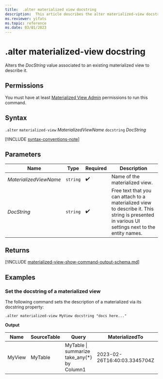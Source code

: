 ```yaml
---
title:  .alter materialized view docstring
description:  This article describes the alter materialized-view docstring command.
ms.reviewer: yifats
ms.topic: reference
ms.date: 03/01/2023
---
```

# .alter materialized-view docstring

Alters the *DocString* value associated to an existing materialized view to describe it.

## Permissions

You must have at least [Materialized View Admin](../../access-control/role-based-access-control.md) permissions to run this command.

## Syntax

`.alter` `materialized-view` *MaterializedViewName* `docstring` *DocString*

[!INCLUDE [syntax-conventions-note](../../includes/syntax-conventions-note.md)]

## Parameters

| Name                   | Type   | Required | Description                                                                                                                                    |
|------------------------|--------|----------|------------------------------------------------------------------------------------------------------------------------------------------------|
| *MaterializedViewName* | `string` |  :heavy_check_mark:  | Name of the materialized view.                                                                                                                 |
| *DocString*            | `string` |  :heavy_check_mark:  | Free text that you can attach to a materialized view to describe it. This string is presented in various UI settings next to the entity names. |

## Returns

[!INCLUDE [materialized-view-show-command-output-schema.md](../../includes/materialized-view-show-command-output-schema.md)]

## Examples

### Set the docstring of a materialized view

The following command sets the description of a materialized via its docstring property:

```kusto
.alter materialized-view MyView docstring "docs here..."
```

**Output**

| Name   | SourceTable | Query                                       | MaterializedTo                   | LastRun                      | LastRunResult | IsHealthy | IsEnabled | Folder | DocString      | AutoUpdateSchema | EffectiveDateTime            | Lookback   |
|--------|-------------|---------------------------------------------|----------------------------------|------------------------------|---------------|-----------|-----------|--------|----------------|------------------|------------------------------|------------|
| MyView | MyTable     | MyTable \| summarize take_any(*) by Column1 | 2023-02-26T16:40:03.3345704Z     | 2023-02-26T16:44:15.9033667Z | Completed     | true      | true      |        | "docs here..." | true             | 2023-02-23T14:01:42.5172342Z |            |
